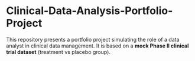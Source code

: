 # Clinical-Data-Analysis-Portfolio-Project
This repository presents a portfolio project simulating the role of a data analyst in clinical data management.   It is based on a **mock Phase II clinical trial dataset** (treatment vs placebo group).  
